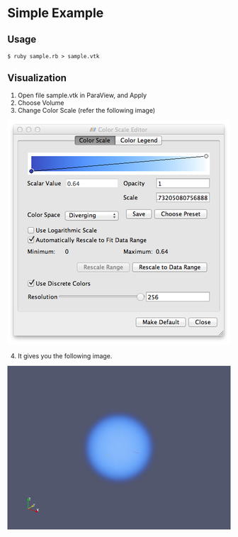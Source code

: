 # Simple Example

## Usage

``` 
$ ruby sample.rb > sample.vtk
``` 

## Visualization

1. Open file sample.vtk in ParaView, and Apply
2. Choose Volume
3. Change Color Scale (refer the following image)

![Color Scale](colorscale.png)

4. It gives you the following image.

![sample.png](sample.png)
